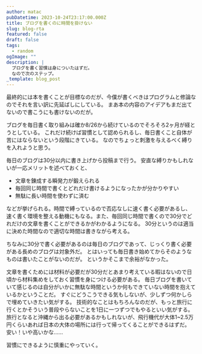 ```yaml
---
author: matac
pubDatetime: 2023-10-24T23:17:00.000Z
title: ブログを書くのに時間を掛けない
slug: blog-rta
featured: false
draft: false
tags:
  - random
ogImage: ""
description: |
  ブログを書く習慣は身についたはずだ。
  なので次のステップ。
_template: blog_post
---
```


最終的には本を書くことが目標なのだが、今僕が書くべきはプログラムと修論なのでそれを言い訳に先延ばしにしている。
まあ本の内容のアイデアもまだ出てないので書こうにも書けないのだが。

ブログを毎日書く取り組みは確か8/26から続けているのでそろそろ2ヶ月が経とうとしている。
これだけ続けば習慣として認められるし、毎日書くこと自体が苦にはならないという段階にきている。
なのでちょっと刺激を与えるべく縛りを入れようと思う。

毎日のブログは30分以内に書き上げから投稿まで行う。
安直な縛りかもしれないが一応メリットを述べておくと、

- 文章を錬成する瞬発力が鍛えられる
- 毎回同じ時間で書くとどれだけ書けるようになったかが分かりやすい
- 無駄に長い時間を使わずに済む

などが挙げられる。時間で縛っているので否応なしに速く書く必要があるし、
速く書く環境を整える動機にもなる。また、毎回同じ時間で書くので30分でどれだけの文章を書くことができるかがわかるようになる。
30分というのは適当に決めた時間なので適切な時間は書きながら考える。

ちなみに30分で書く必要があるのは毎日のブログであって、じっくり書く必要がある長めのブログは対象外だ。
とはいっても毎日書き始めてからそのようなものは書いたことがないのだが。
というかそこまで余裕がなかった。

文章を書くためには材料が必要だが30分だとあまり考えている暇はないので日頃から材料集めをしておく習慣を身につける必要がある。
毎日ブログを書いていて感じるのは自分がいかに無駄な時間というか何もできていない時間を抱えているかということだ。
すぐにどうこうできる気もしないが、少しずつ何かしらで埋めていきたい気がする。
技術的なことはもちろんなのだが、もっと旅行に行くとかそういう普段やらないことを1日に一つずつでもやるといい気がする。
旅行となると沖縄から出る必要があるかもしれないが、飛行機代が大体1~2.5万円くらいあれば日本の大体の場所には行って帰ってくることができるはずだ。
安い！いや高いかな......

習慣にできるように慎重にやっていく。
